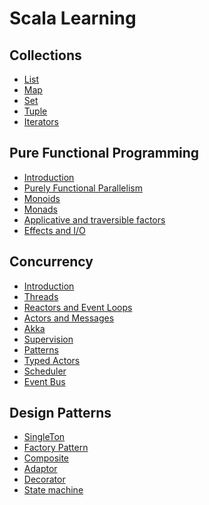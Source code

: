 # Scala Learning

## Collections

- [List](docs/Collections.md)
- [Map](docs/Collections.md)
- [Set](docs/Collections.md)
- [Tuple](docs/Collections.md)
- [Iterators](docs/Collections.md)

## Pure Functional Programming
- [Introduction]()
- [Purely Functional Parallelism]()
- [Monoids]()
- [Monads]()
- [Applicative and traversible factors]()
- [Effects and I/O]()

## Concurrency

- [Introduction](docs/Concurrency.md)
- [Threads](docs/Concurrency.md)
- [Reactors and Event Loops](docs/Concurrency.md)
- [Actors and Messages](docs/Concurrency.md)
- [Akka](docs/Concurrency.md)
- [Supervision](docs/Concurrency.md)
- [Patterns](docs/Concurrency.md)
- [Typed Actors](docs/Concurrency.md)
- [Scheduler](docs/Concurrency.md)
- [Event Bus](docs/Concurrency.md)

## Design Patterns
- [SingleTon]()
- [Factory Pattern]()
- [Composite]()
- [Adaptor]()
- [Decorator]()
- [State machine]()

